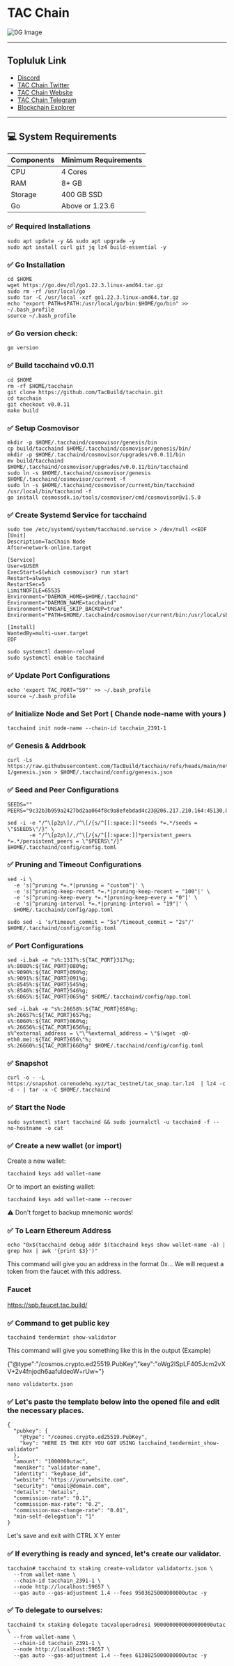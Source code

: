 # TAC Chain

![0G Image](https://i.ibb.co/wNcjWZ0R/Tac-Chain.png)

---

## Topluluk Link

- [Discord](https://discord.gg/NYhFQ3xMrc)
- [TAC Chain Twitter](https://x.com/TacBuild)
- [TAC Chain Website](https://tac.build/)
- [TAC Chain Telegram](https://t.me/tacbuild)
- [Blockchain Explorer](https://explorer.linqnode.com/tac%20testnet)

---

## 💻 System Requirements

| Components  | Minimum Requirements |
|-------------|----------------------|
| CPU         | 4 Cores               |
| RAM         | 8+ GB                 |
| Storage     | 400 GB SSD            |
| Go          | Above or 1.23.6       |

### ✅ Required Installations
```
sudo apt update -y && sudo apt upgrade -y
sudo apt install curl git jq lz4 build-essential -y
```

### ✅ Go Installation 
```
cd $HOME
wget https://go.dev/dl/go1.22.3.linux-amd64.tar.gz
sudo rm -rf /usr/local/go
sudo tar -C /usr/local -xzf go1.22.3.linux-amd64.tar.gz
echo "export PATH=$PATH:/usr/local/go/bin:$HOME/go/bin" >> ~/.bash_profile
source ~/.bash_profile
```
### ✅ Go version check:
```
go version
```
### ✅  Build tacchaind v0.0.11
```
cd $HOME
rm -rf $HOME/tacchain
git clone https://github.com/TacBuild/tacchain.git
cd tacchain
git checkout v0.0.11
make build
```

### ✅ Setup Cosmovisor
```
mkdir -p $HOME/.tacchaind/cosmovisor/genesis/bin
cp build/tacchaind $HOME/.tacchaind/cosmovisor/genesis/bin/
mkdir -p $HOME/.tacchaind/cosmovisor/upgrades/v0.0.11/bin
mv build/tacchaind $HOME/.tacchaind/cosmovisor/upgrades/v0.0.11/bin/tacchaind
sudo ln -s $HOME/.tacchaind/cosmovisor/genesis $HOME/.tacchaind/cosmovisor/current -f
sudo ln -s $HOME/.tacchaind/cosmovisor/current/bin/tacchaind /usr/local/bin/tacchaind -f
go install cosmossdk.io/tools/cosmovisor/cmd/cosmovisor@v1.5.0
```
### ✅ Create Systemd Service for tacchaind
```
sudo tee /etc/systemd/system/tacchaind.service > /dev/null <<EOF
[Unit]
Description=TacChain Node
After=network-online.target

[Service]
User=$USER
ExecStart=$(which cosmovisor) run start
Restart=always
RestartSec=5
LimitNOFILE=65535
Environment="DAEMON_HOME=$HOME/.tacchaind"
Environment="DAEMON_NAME=tacchaind"
Environment="UNSAFE_SKIP_BACKUP=true"
Environment="PATH=$HOME/.tacchaind/cosmovisor/current/bin:/usr/local/sbin:/usr/local/bin:/usr/sbin:/usr/bin"

[Install]
WantedBy=multi-user.target
EOF
```

```
sudo systemctl daemon-reload
sudo systemctl enable tacchaind
```
### ✅ Update Port Configurations
```
echo 'export TAC_PORT="59"' >> ~/.bash_profile
source ~/.bash_profile
```
### ✅ Initialize Node and Set Port ( Chande node-name with yours ) 
```
tacchaind init node-name --chain-id tacchain_2391-1
```
### ✅ Genesis & Addrbook 
```
curl -Ls https://raw.githubusercontent.com/TacBuild/tacchain/refs/heads/main/networks/tacchain_2391-1/genesis.json > $HOME/.tacchaind/config/genesis.json
```

### ✅ Seed and Peer Configurations
```
SEEDS=""
PEERS="9c32b3b959a2427bd2aa064f8c9a8efebdad4c23@206.217.210.164:45130,04a2152eed9f73dc44779387a870ea6480c41fe7@206.217.210.164:45140,5aaaf8140262d7416ac53abe4e0bd13b0f582168@23.92.177.41:45110,ddb3e8b8f4d051e914686302dafc2a73adf9b0d2@23.92.177.41:45120"

sed -i -e "/^\[p2p\]/,/^\[/{s/^[[:space:]]*seeds *=.*/seeds = \"$SEEDS\"/}" \
       -e "/^\[p2p\]/,/^\[/{s/^[[:space:]]*persistent_peers *=.*/persistent_peers = \"$PEERS\"/}" $HOME/.tacchaind/config/config.toml
```

### ✅ Pruning and Timeout Configurations
```
sed -i \
  -e 's|^pruning *=.*|pruning = "custom"|' \
  -e 's|^pruning-keep-recent *=.*|pruning-keep-recent = "100"|' \
  -e 's|^pruning-keep-every *=.*|pruning-keep-every = "0"|' \
  -e 's|^pruning-interval *=.*|pruning-interval = "19"|' \
  $HOME/.tacchaind/config/app.toml

sudo sed -i 's/timeout_commit = "5s"/timeout_commit = "2s"/' $HOME/.tacchaind/config/config.toml
```
### ✅ Port Configurations
```
sed -i.bak -e "s%:1317%:${TAC_PORT}317%g;
s%:8080%:${TAC_PORT}080%g;
s%:9090%:${TAC_PORT}090%g;
s%:9091%:${TAC_PORT}091%g;
s%:8545%:${TAC_PORT}545%g;
s%:8546%:${TAC_PORT}546%g;
s%:6065%:${TAC_PORT}065%g" $HOME/.tacchaind/config/app.toml
```
```
sed -i.bak -e "s%:26658%:${TAC_PORT}658%g;
s%:26657%:${TAC_PORT}657%g;
s%:6060%:${TAC_PORT}060%g;
s%:26656%:${TAC_PORT}656%g;
s%^external_address = \"\"%external_address = \"$(wget -qO- eth0.me):${TAC_PORT}656\"%;
s%:26660%:${TAC_PORT}660%g" $HOME/.tacchaind/config/config.toml
```

### ✅ Snapshot
```
curl -o - -L https://snapshot.corenodehq.xyz/tac_testnet/tac_snap.tar.lz4  | lz4 -c -d - | tar -x -C $HOME/.tacchaind
```
### ✅ Start the Node
```
sudo systemctl start tacchaind && sudo journalctl -u tacchaind -f --no-hostname -o cat
```
### ✅ Create a new wallet (or import)
Create a new wallet:
```
tacchaind keys add wallet-name
```
Or to import an existing wallet:
```
tacchaind keys add wallet-name --recover
```
⚠️ Don't forget to backup mnemonic words!

### ✅ To Learn Ethereum Address 
```
echo "0x$(tacchaind debug addr $(tacchaind keys show wallet-name -a) | grep hex | awk '{print $3}')"
```
This command will give you an address in the format 0x... We will request a token from the faucet with this address.
### Faucet
https://spb.faucet.tac.build/

### ✅ Command to get public key
```
tacchaind tendermint show-validator
```
This command will give you something like this in the output (Example)

{"@type":"/cosmos.crypto.ed25519.PubKey","key":"oWg2ISpLF405Jcm2vXV+2v4fnjodh6aafuIdeoW+rUw="}

```
nano validatortx.json
```

### ✅ Let's paste the template below into the opened file and edit the necessary places.
```
{
  "pubkey": {
    "@type": "/cosmos.crypto.ed25519.PubKey",
    "key": "HERE IS THE KEY YOU GOT USING tacchaind_tendermint_show-validator"
  },
  "amount": "1000000utac",
  "moniker": "validator-name",
  "identity": "keybase_id",
  "website": "https://yourwebsite.com",
  "security": "email@domain.com",
  "details": "details",
  "commission-rate": "0.1",
  "commission-max-rate": "0.2",
  "commission-max-change-rate": "0.01",
  "min-self-delegation": "1"
}
```
Let's save and exit with CTRL X Y enter

### ✅ If everything is ready and synced, let's create our validator.
```
tacchain# tacchaind tx staking create-validator validatortx.json \
  --from wallet-name \
  --chain-id tacchain_2391-1 \
  --node http://localhost:59657 \
  --gas auto --gas-adjustment 1.4 --fees 9503625000000000utac -y
```

### ✅ To delegate to ourselves:
```
tacchaind tx staking delegate tacvaloperadresi 9000000000000000000utac \
  --from wallet-name \
  --chain-id tacchain_2391-1 \
  --node http://localhost:59657 \
  --gas auto --gas-adjustment 1.4 --fees 6130825000000000utac -y

